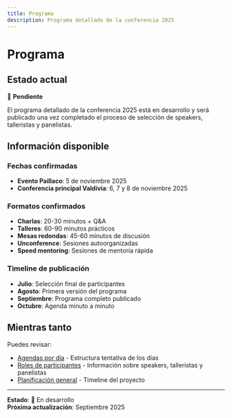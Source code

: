 ```yaml
---
title: Programa
description: Programa detallado de la conferencia 2025
---
```


# Programa

## Estado actual

🚧 **Pendiente**

El programa detallado de la conferencia 2025 está en desarrollo y será publicado una vez completado el proceso de selección de speakers, talleristas y panelistas.

## Información disponible

### **Fechas confirmadas**
- **Evento Paillaco**: 5 de noviembre 2025
- **Conferencia principal Valdivia**: 6, 7 y 8 de noviembre 2025

### **Formatos confirmados**
- **Charlas**: 20-30 minutos + Q&A
- **Talleres**: 60-90 minutos prácticos
- **Mesas redondas**: 45-60 minutos de discusión
- **Unconference**: Sesiones autoorganizadas
- **Speed mentoring**: Sesiones de mentoría rápida

### **Timeline de publicación**
- **Julio**: Selección final de participantes
- **Agosto**: Primera versión del programa
- **Septiembre**: Programa completo publicado
- **Octubre**: Agenda minuto a minuto

## Mientras tanto

Puedes revisar:
- [Agendas por día](/eventos/valdivia/overview) - Estructura tentativa de los días
- [Roles de participantes](/areas/contenidos/overview) - Información sobre speakers, talleristas y panelistas
- [Planificación general](/planificacion/overview) - Timeline del proyecto

---

**Estado**: 🚧 En desarrollo  
**Próxima actualización**: Septiembre 2025